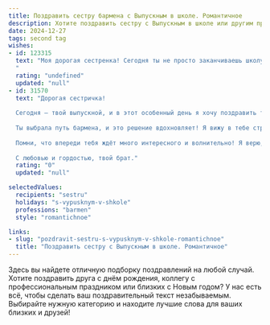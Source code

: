 ```yaml
---
title: Поздравить сестру бармена с Выпускным в школе. Романтичное
description: Хотите поздравить сестру с Выпускным в школе или другим праздником? Наш ИИ создаст незабываемое поздравление, а вы обязательно выделитесь среди других.  
date: 2024-12-27
tags: second tag
wishes:
- id: 123315
  text: "Моя дорогая сестренка! Сегодня ты не просто заканчиваешь школу, ты открываешь новую главу своей жизни, полную ярких красок и неповторимых вкусов, как лучшие коктейли, которые ты, будучи талантливым барменом, будешь создавать для всех. Пусть твой путь будет таким же искристым и незабываемым, как праздничный фейерверк.  Я бесконечно горжусь тобой и желаю тебе океан счастья, любви и исполнения всех самых смелых желаний! С выпускным!
  "
  rating: "undefined"
  updated: "null"
- id: 31570
  text: "Дорогая сестричка!
  
  Сегодня — твой выпускной, и в этот особенный день я хочу поздравить тебя с окончанием школы! Пусть каждый момент, проведённый здесь, станет для тебя бесценным уроком, а все трудности только закалят твою душу и сделают тебя сильнее.
  
  Ты выбрала путь бармена, и это решение вдохновляет! Я вижу в тебе стремление создавать не просто коктейли, а настоящие произведения искусства, наполняя жизни людей радостью и волшебством. Пусть твои творения радуют всех вокруг, а каждый вечер за столиками станет настоящим праздником.
  
  Помни, что впереди тебя ждёт много интересного и волнительно! Я верю, что у тебя всё получится, ведь ты сможешь сотворить чудеса не только в стакане, но и в жизни. Пусть каждый твой день будет наполнен яркими моментами, как фейерверк эмоций!
  
  С любовью и гордостью, твой брат."
  rating: "0"
  updated: "null"

selectedValues:
  recipients: "sestru"
  holidays: "s-vypusknym-v-shkole"
  professions: "barmen"
  style: "romantichnoe"

links:
- slug: "pozdravit-sestru-s-vypusknym-v-shkole-romantichnoe"
  title: "Поздравить сестру с Выпускным в школе. Романтичное"
---
```


Здесь вы найдете отличную подборку поздравлений на любой случай. 
Хотите поздравить друга с днём рождения, коллегу с профессиональным праздником или близких с Новым годом? У нас есть всё, чтобы сделать ваш поздравительный текст незабываемым. Выбирайте нужную категорию и находите лучшие слова для ваших близких и друзей!
